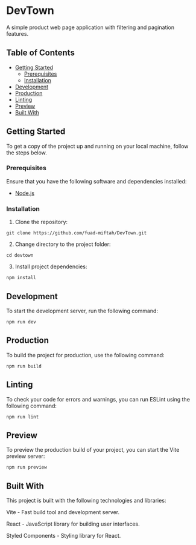 # DevTown

A simple product web page application with filtering and pagination features.

## Table of Contents

- [Getting Started](#getting-started)
  - [Prerequisites](#prerequisites)
  - [Installation](#installation)
- [Development](#development)
- [Production](#production)
- [Linting](#linting)
- [Preview](#preview)
- [Built With](#built-with)

## Getting Started

To get a copy of the project up and running on your local machine, follow the steps below.

### Prerequisites

Ensure that you have the following software and dependencies installed:

- [Node.js](https://nodejs.org/)

### Installation

1. Clone the repository:

```
git clone https://github.com/fuad-miftah/DevTown.git
```
   
2. Change directory to the project folder:
   
 ``` 
cd devtown
```

3. Install project dependencies:
   
```
npm install
```

## Development

To start the development server, run the following command:

```
npm run dev
```

## Production

To build the project for production, use the following command:

```
npm run build
```

## Linting

To check your code for errors and warnings, you can run ESLint using the following command:

```
npm run lint
```

## Preview

To preview the production build of your project, you can start the Vite preview server:

```
npm run preview
```

## Built With

This project is built with the following technologies and libraries:

Vite - Fast build tool and development server.

React - JavaScript library for building user interfaces.

Styled Components - Styling library for React.

